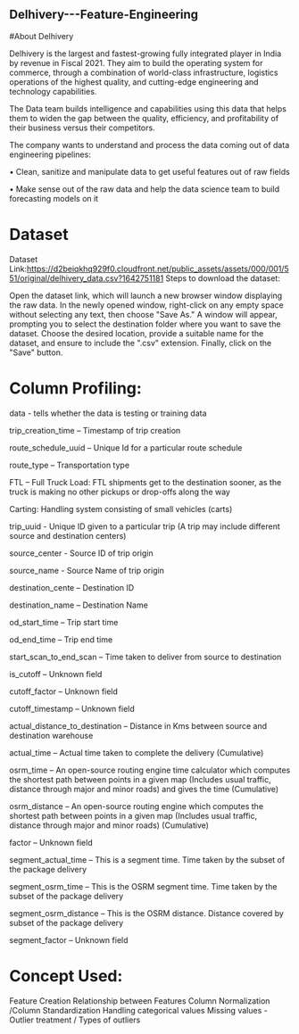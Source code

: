 ## Delhivery---Feature-Engineering
#About Delhivery

Delhivery is the largest and fastest-growing fully integrated player in India by revenue in Fiscal 2021. They aim to build the operating system for commerce, through a combination of world-class infrastructure, logistics operations of the highest quality, and cutting-edge engineering and technology capabilities.

The Data team builds intelligence and capabilities using this data that helps them to widen the gap between the quality, efficiency, and profitability of their business versus their competitors.


The company wants to understand and process the data coming out of data engineering pipelines:

• Clean, sanitize and manipulate data to get useful features out of raw fields

• Make sense out of the raw data and help the data science team to build forecasting models on it

# Dataset

Dataset Link:https://d2beiqkhq929f0.cloudfront.net/public_assets/assets/000/001/551/original/delhivery_data.csv?1642751181
Steps to download the dataset:

Open the dataset link, which will launch a new browser window displaying the raw data.
In the newly opened window, right-click on any empty space without selecting any text, then choose "Save As."
A window will appear, prompting you to select the destination folder where you want to save the dataset.
Choose the desired location, provide a suitable name for the dataset, and ensure to include the ".csv" extension. Finally, click on the "Save" button.
# Column Profiling:

data - tells whether the data is testing or training data

trip_creation_time – Timestamp of trip creation

route_schedule_uuid – Unique Id for a particular route schedule

route_type – Transportation type

FTL – Full Truck Load: FTL shipments get to the destination sooner, as the truck is making no other pickups or drop-offs along the way

Carting: Handling system consisting of small vehicles (carts)

trip_uuid - Unique ID given to a particular trip (A trip may include different source and destination centers)

source_center - Source ID of trip origin

source_name - Source Name of trip origin

destination_cente – Destination ID

destination_name – Destination Name

od_start_time – Trip start time

od_end_time – Trip end time

start_scan_to_end_scan – Time taken to deliver from source to destination

is_cutoff – Unknown field

cutoff_factor – Unknown field

cutoff_timestamp – Unknown field

actual_distance_to_destination – Distance in Kms between source and destination warehouse

actual_time – Actual time taken to complete the delivery (Cumulative)

osrm_time – An open-source routing engine time calculator which computes the shortest path between points in a given map (Includes usual traffic, distance through major and minor roads) and gives the time (Cumulative)

osrm_distance – An open-source routing engine which computes the shortest path between points in a given map (Includes usual traffic, distance through major and minor roads) (Cumulative)

factor – Unknown field

segment_actual_time – This is a segment time. Time taken by the subset of the package delivery

segment_osrm_time – This is the OSRM segment time. Time taken by the subset of the package delivery

segment_osrm_distance – This is the OSRM distance. Distance covered by subset of the package delivery

segment_factor – Unknown field
# Concept Used:

Feature Creation
Relationship between Features
Column Normalization /Column Standardization
Handling categorical values
Missing values - Outlier treatment / Types of outliers
